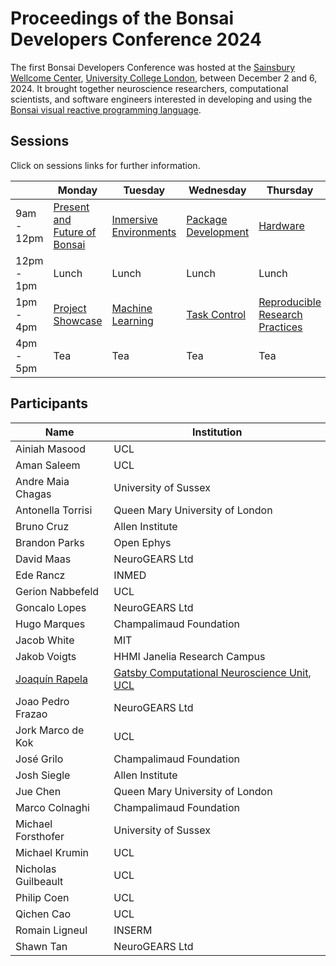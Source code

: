 # Proceedings of the Bonsai Developers Conference 2024

The first Bonsai Developers Conference was hosted at the [Sainsbury Wellcome Center](https://www.sainsburywellcome.org/), [University College London](https://www.ucl.ac.uk/), between December 2 and 6, 2024. It brought together neuroscience researchers, computational scientists, and software engineers interested in developing and using the [Bonsai visual reactive programming language](https://bonsai-rx.org/).

## Sessions

Click on sessions links for further information.

|     | Monday | Tuesday | Wednesday | Thursday | Friday |
| --- | ------ | ------- | --------- | -------- | ------ |
| 9am - 12pm | [Present and Future of Bonsai](presentAndFutureOfBonsai) | [Inmersive Environments](inmersiveEnvironments) | [Package Development](packageDevelopment) | [Hardware](hardware) | [Quantifying Animal Behavior](quantifyingAnimalBehavior) |
| 12pm - 1pm | Lunch | Lunch | Lunch | Lunch | Lunch |
| 1pm - 4pm | [Project Showcase](sessions/projectsShowcase) | [Machine Learning](sessions/machineLearning/README.md) | [Task Control](sessions/taskControl) | [Reproducible Research Practices](sessions/reproducibleResearchPractices) | [Roundtable](sessions/roundTable) |
| 4pm - 5pm | Tea | Tea | Tea | Tea | Tea |

## Participants

| Name | Institution |
| ---- | ----------- |
| Ainiah Masood | UCL |
| Aman Saleem | UCL |
| Andre Maia Chagas | University of Sussex |
| Antonella Torrisi | Queen Mary University of London |
| Bruno Cruz | Allen Institute |
| Brandon Parks | Open Ephys |
| David Maas | NeuroGEARS Ltd |
| Ede Rancz | INMED |
| Gerion Nabbefeld | UCL |
| Goncalo Lopes | NeuroGEARS Ltd |
| Hugo Marques | Champalimaud Foundation |
| Jacob White | MIT |
| Jakob Voigts | HHMI Janelia Research Campus |
| [Joaquín Rapela](participants/jRapela) | [Gatsby Computational Neuroscience Unit](https://www.ucl.ac.uk/gatsby/), [UCL](https://www.ucl.ac.uk/) |
| Joao Pedro Frazao | NeuroGEARS Ltd |
| Jork Marco de Kok | UCL |
| José Grilo | Champalimaud Foundation |
| Josh Siegle | Allen Institute |
| Jue Chen | Queen Mary University of London |
| Marco Colnaghi | Champalimaud Foundation |
| Michael Forsthofer | University of Sussex |
| Michael Krumin | UCL |
| Nicholas Guilbeault | UCL |
| Philip Coen | UCL |
| Qichen Cao | UCL |
| Romain Ligneul | INSERM |
| Shawn Tan | NeuroGEARS Ltd |

